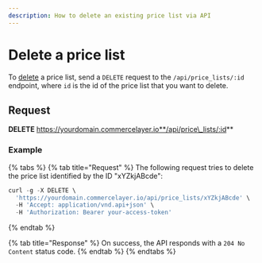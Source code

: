 ```yaml
---
description: How to delete an existing price list via API
---
```


# Delete a price list

To [delete](https://docs.commercelayer.io/developers/deleting-resources) a price list, send a `DELETE` request to the `/api/price_lists/:id` endpoint, where `id` is the id of the price list that you want to delete.

## Request

**DELETE** https://yourdomain.commercelayer.io**/api/price\_lists/:id**

### Example

{% tabs %}
{% tab title="Request" %}
The following request tries to delete the price list identified by the ID "xYZkjABcde":

```javascript
curl -g -X DELETE \
  'https://yourdomain.commercelayer.io/api/price_lists/xYZkjABcde' \
  -H 'Accept: application/vnd.api+json' \
  -H 'Authorization: Bearer your-access-token'
```
{% endtab %}

{% tab title="Response" %}
On success, the API responds with a `204 No Content` status code.
{% endtab %}
{% endtabs %}
